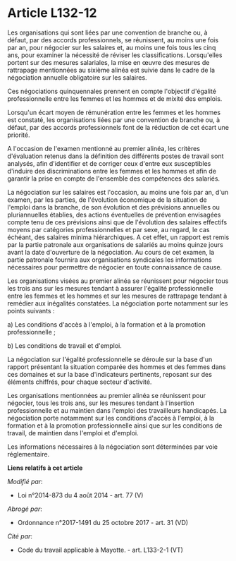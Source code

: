 # Article L132-12

Les organisations qui sont liées par une convention de branche ou, à défaut, par des accords professionnels, se réunissent,
au moins une fois par an, pour négocier sur les salaires et, au moins une fois tous les cinq ans, pour examiner la nécessité
de réviser les classifications. Lorsqu'elles portent sur des mesures salariales, la mise en œuvre des mesures de rattrapage
mentionnées au sixième alinéa est suivie dans le cadre de la négociation annuelle obligatoire sur les salaires.

Ces négociations quinquennales prennent en compte l'objectif d'égalité professionnelle entre les femmes et les hommes et de
mixité des emplois.

Lorsqu'un écart moyen de rémunération entre les femmes et les hommes est constaté, les organisations liées par une convention
de branche ou, à défaut, par des accords professionnels font de la réduction de cet écart une priorité.

A l'occasion de l'examen mentionné au premier alinéa, les critères d'évaluation retenus dans la définition des différents
postes de travail sont analysés, afin d'identifier et de corriger ceux d'entre eux susceptibles d'induire des discriminations
entre les femmes et les hommes et afin de garantir la prise en compte de l'ensemble des compétences des salariés. 

La négociation sur les salaires est l'occasion, au moins une fois par an, d'un examen, par les parties, de l'évolution
économique de la situation de l'emploi dans la branche, de son évolution et des prévisions annuelles ou pluriannuelles
établies, des actions éventuelles de prévention envisagées compte tenu de ces prévisions ainsi que de l'évolution des
salaires effectifs moyens par catégories professionnelles et par sexe, au regard, le cas échéant, des salaires minima
hiérarchiques. A cet effet, un rapport est remis par la partie patronale aux organisations de salariés au moins quinze jours
avant la date d'ouverture de la négociation. Au cours de cet examen, la partie patronale fournira aux organisations
syndicales les informations nécessaires pour permettre de négocier en toute connaissance de cause.

Les organisations visées au premier alinéa se réunissent pour négocier tous les trois ans sur les mesures tendant à assurer
l'égalité professionnelle entre les femmes et les hommes et sur les mesures de rattrapage tendant à remédier aux inégalités
constatées. La négociation porte notamment sur les points suivants :

a) Les conditions d'accès à l'emploi, à la formation et à la promotion professionnelle ;

b) Les conditions de travail et d'emploi.

La négociation sur l'égalité professionnelle se déroule sur la base d'un rapport présentant la situation comparée des hommes
et des femmes dans ces domaines et sur la base d'indicateurs pertinents, reposant sur des éléments chiffrés, pour chaque
secteur d'activité.

Les organisations mentionnées au premier alinéa se réunissent pour négocier, tous les trois ans, sur les mesures tendant à
l'insertion professionnelle et au maintien dans l'emploi des travailleurs handicapés. La négociation porte notamment sur les
conditions d'accès à l'emploi, à la formation et à la promotion professionnelle ainsi que sur les conditions de travail, de
maintien dans l'emploi et d'emploi. 

Les informations nécessaires à la négociation sont déterminées par voie réglementaire.

**Liens relatifs à cet article**

_Modifié par_:

  - Loi n°2014-873 du 4 août 2014 - art. 77 (V)

_Abrogé par_:

  - Ordonnance n°2017-1491 du 25 octobre 2017 - art. 31 (VD)

_Cité par_:

  - Code du travail applicable à Mayotte. - art. L133-2-1 (VT)
